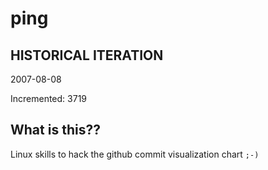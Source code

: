 # ping

## HISTORICAL ITERATION
2007-08-08

Incremented: 3719

## What is this?? 
Linux skills to hack the github commit visualization chart `;-)`
